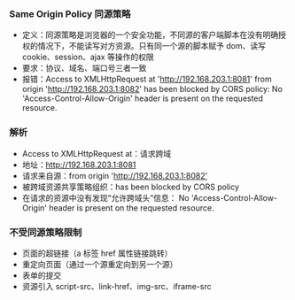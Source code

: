 ### Same Origin Policy 同源策略

- 定义：同源策略是浏览器的一个安全功能，不同源的客户端脚本在没有明确授权的情况下，不能读写对方资源。只有同一个源的脚本赋予 dom、读写 cookie、session、ajax 等操作的权限
- 要求：协议、域名、端口号三者一致
- 报错：Access to XMLHttpRequest at 'http://192.168.203.1:8081' from origin 'http://192.168.203.1:8082' has been blocked by CORS policy: No 'Access-Control-Allow-Origin' header is present on the requested resource.

### 解析

- Access to XMLHttpRequest at：请求跨域
- 地址：http://192.168.203.1:8081
- 请求来自源：from origin 'http://192.168.203.1:8082’
- 被跨域资源共享策略组织：has been blocked by CORS policy
- 在请求的资源中没有发现“允许跨域头”信息： No 'Access-Control-Allow-Origin' header is present on the requested resource.

### 不受同源策略限制

- 页面的超链接（a 标签 href 属性链接跳转）
- 重定向页面（通过一个源重定向到另一个源）
- 表单的提交
- 资源引入 script-src、link-href、img-src、iframe-src
